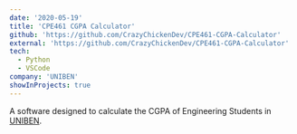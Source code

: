 ```yaml
---
date: '2020-05-19'
title: 'CPE461 CGPA Calculator'
github: 'https://github.com/CrazyChickenDev/CPE461-CGPA-Calculator'
external: 'https://github.com/CrazyChickenDev/CPE461-CGPA-Calculator'
tech:
  - Python
  - VSCode
company: 'UNIBEN'
showInProjects: true
---
```


A software designed to calculate the CGPA of Engineering Students in [UNIBEN](htpps://uniben.edu).
